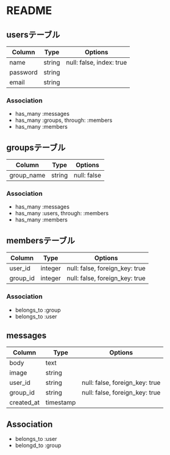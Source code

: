 # README

## usersテーブル

|Column|Type|Options|
|------|----|-------|
|name|string|null: false, index: true|
|password|string||
|email|string||

### Association
- has_many :messages
- has_many :groups, through: :members
- has_many :members

## groupsテーブル

|Column|Type|Options|
|------|----|-------|
|group_name|string|null: false|

### Association
- has_many :messages
- has_many :users, through: :members
- has_many :members

## membersテーブル

|Column|Type|Options|
|------|----|-------|
|user_id|integer|null: false, foreign_key: true|
|group_id|integer|null: false, foreign_key: true|

### Association
- belongs_to :group
- belongs_to :user

## messages

|Column|Type|Options|
|------|----|-------|
|body|text||
|image|string||
|user_id|string|null: false, foreign_key: true|
|group_id|string|null: false, foreign_key: true|
|created_at|timestamp||

## Association
- belongs_to :user
- belongd_to :group